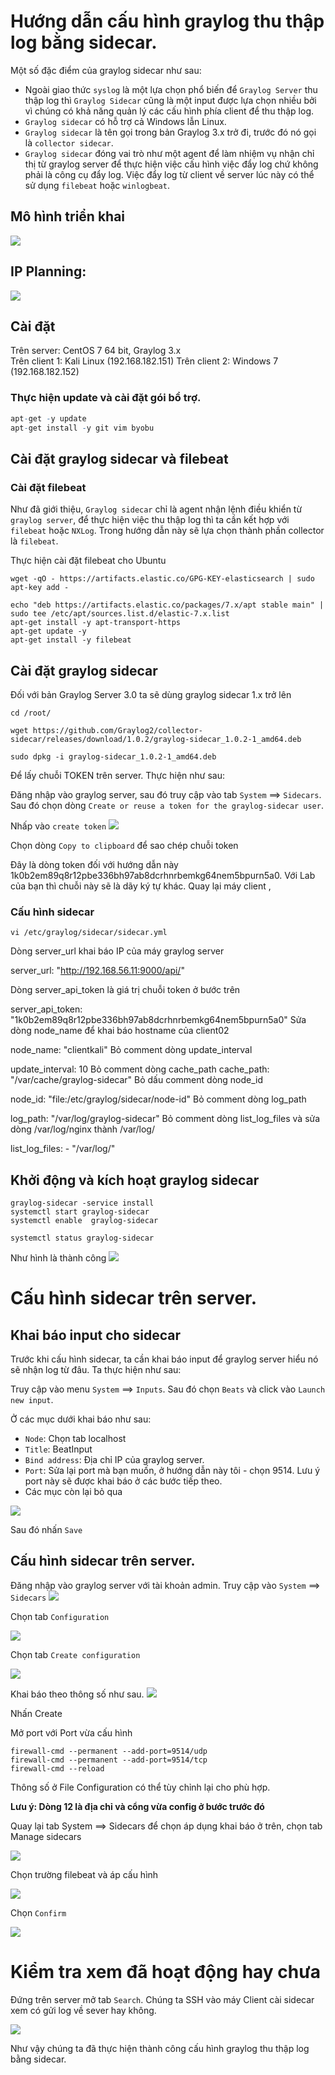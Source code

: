 # Hướng dẫn cấu hình graylog thu thập log bằng sidecar.

Một số đặc điểm của graylog sidecar như sau:

- Ngoài giao thức `syslog` là một lựa chọn phổ biến để `Graylog Server` thu thập log thì `Graylog Sidecar` cũng là một input được lựa chọn nhiều bởi vì chúng có khả năng quản lý các cấu hình phía client để thu thập log.  
- `Graylog sidecar` có hỗ trợ cả Windows lẫn Linux.
- `Graylog sidecar` là tên gọi trong bản Graylog 3.x trở đi, trước đó nó gọi là `collector sidecar`.  
- `Graylog sidecar` đóng vai trò như một agent để làm nhiệm vụ nhận chỉ thị từ graylog server để thực hiện việc cấu hình việc đẩy log chứ không phải là công cụ đẩy log. Việc đẩy log từ client về server lúc này có thể sử dụng `filebeat` hoặc `winlogbeat`.


## Mô hình triển khai  
<img src="https://i.imgur.com/hkBq0cX.png">

## IP Planning:  
<img src="https://i.imgur.com/dH1uJI2.png">

## Cài đặt
Trên server: CentOS 7 64 bit, Graylog 3.x  
Trên client 1: Kali Linux (192.168.182.151)
Trên client 2: Windows 7 (192.168.182.152)


### Thực hiện update và cài đặt gói bổ trợ.
``` q
apt-get -y update 
apt-get install -y git vim byobu 
```

## Cài đặt graylog sidecar và filebeat
###  Cài đặt filebeat
Như đã giới thiệu, `Graylog sidecar` chỉ là agent nhận lệnh điều khiển từ `graylog server`, để thực hiện việc thu thập log thì ta cần kết hợp với `filebeat` hoặc `NXLog`. Trong hướng dẫn này sẽ lựa chọn thành phần collector là `filebeat`.

Thực hiện cài đặt filebeat cho Ubuntu
```
wget -qO - https://artifacts.elastic.co/GPG-KEY-elasticsearch | sudo apt-key add -
```
```
echo "deb https://artifacts.elastic.co/packages/7.x/apt stable main" | sudo tee /etc/apt/sources.list.d/elastic-7.x.list
apt-get install -y apt-transport-https
apt-get update -y 
apt-get install -y filebeat
```

## Cài đặt graylog sidecar
Đối với bản Graylog Server 3.0 ta sẽ dùng graylog sidecar 1.x trở lên
```
cd /root/ 

wget https://github.com/Graylog2/collector-sidecar/releases/download/1.0.2/graylog-sidecar_1.0.2-1_amd64.deb
```
```
sudo dpkg -i graylog-sidecar_1.0.2-1_amd64.deb
```

Để lấy chuỗi TOKEN trên server. Thực hiện như sau:

Đăng nhập vào graylog server, sau đó truy cập vào tab `System` ==> `Sidecars`. Sau đó chọn dòng `Create or reuse a token for the graylog-sidecar user`.

Nhấp vào `create token`
<img src="https://i.imgur.com/TkPxq5h.png">

Chọn dòng `Copy to clipboard` để sao chép chuỗi token


Đây là dòng token đối với hướng dẫn này 1k0b2em89q8r12pbe336bh97ab8dcrhnrbemkg64nem5bpurn5a0. Với Lab của bạn thì chuỗi này sẽ là dãy ký tự khác.
Quay lại máy client ,

### Cấu hình sidecar 
```
vi /etc/graylog/sidecar/sidecar.yml
```
Dòng server_url khai báo IP của máy graylog server

server_url: "http://192.168.56.11:9000/api/"  

Dòng server_api_token là giá trị chuỗi token ở bước trên

server_api_token: "1k0b2em89q8r12pbe336bh97ab8dcrhnrbemkg64nem5bpurn5a0"
Sửa dòng node_name để khai báo hostname của client02

node_name: "clientkali"
Bỏ comment dòng update_interval

update_interval: 10
Bỏ comment dòng cache_path
cache_path: "/var/cache/graylog-sidecar"
Bỏ dấu comment dòng node_id

node_id: "file:/etc/graylog/sidecar/node-id"
Bỏ comment dòng log_path

log_path: "/var/log/graylog-sidecar"
Bỏ comment dòng list_log_files và sửa dòng /var/log/nginx thành /var/log/

list_log_files:
    - "/var/log/"

## Khởi động và kích hoạt graylog sidecar
```
graylog-sidecar -service install
systemctl start graylog-sidecar
systemctl enable  graylog-sidecar
```
```
systemctl status graylog-sidecar
```
Như hình là thành công
<img src="https://i.imgur.com/CRuS5Zf.png">


# Cấu hình sidecar trên server.

## Khai báo input cho sidecar
Trước khi cấu hình sidecar, ta cần khai báo input để graylog server hiểu nó sẽ nhận log từ đâu. Ta thực hiện như sau:

Truy cập vào menu `System` ==> `Inputs`. Sau đó chọn `Beats` và click vào `Launch new input`.


Ở các mục dưới khai báo như sau:

- `Node`: Chọn tab localhost
- `Title`: BeatInput
- `Bind address`: Địa chỉ IP của graylog server.
- `Port`: Sửa lại port mà bạn muốn, ở hướng dẫn này tôi - chọn 9514. Lưu ý port này sẽ được khai báo ở các bước tiếp theo.
- Các mục còn lại bỏ qua

<img src="https://i.imgur.com/ieGYRyZ.png">

Sau đó nhấn `Save`

## Cấu hình sidecar trên server.
Đăng nhập vào graylog server với tài khoản admin.
Truy cập vào `System` ==> `Sidecars`
<img src="https://i.imgur.com/iVqndeJ.png">

Chọn tab `Configuration`

<img src="https://i.imgur.com/1SkaV6V.png">

Chọn tab `Create configuration`

<img src="https://i.imgur.com/XSxhrTy.png">

Khai báo theo thông số như sau.
<img src="https://i.imgur.com/q6KRYnP.png">

Nhấn Create

Mở port với Port vừa cấu hình


```
firewall-cmd --permanent --add-port=9514/udp
firewall-cmd --permanent --add-port=9514/tcp
firewall-cmd --reload
```


Thông số ở File Configuration có thể tùy chỉnh lại cho phù hợp. 

**Lưu ý: Dòng 12 là địa chỉ và cổng vừa config ở bước trước đó**

Quay lại tab System ==> Sidecars để chọn áp dụng khai báo ở trên, chọn tab Manage sidecars

<img src="https://i.imgur.com/wir8k7v.png">

Chọn trường filebeat và áp cấu hình

<img src="https://i.imgur.com/RgShlnE.png">

Chọn `Confirm`

<img src="https://i.imgur.com/ZpW4Trs.png">


# Kiểm tra xem đã hoạt động hay chưa

Đứng trên server mở tab `Search`.
Chúng ta SSH vào máy Client cài sidecar xem có gửi log về sever hay không.

<img src="https://i.imgur.com/ExDizR1.png">

Như vậy chúng ta đã thực hiện thành công cấu hình graylog thu thập log bằng sidecar.
